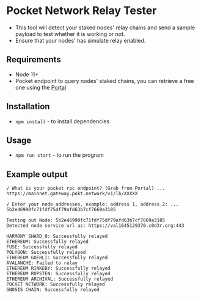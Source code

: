 # Pocket Network Relay Tester
- This tool will detect your staked nodes' relay chains and send a sample payload to test whether it is working or not.
- Ensure that your nodes' has simulate relay enabled.

## Requirements
- Node 11+
- Pocket endpoint to query nodes' staked chains, you can retrieve a free one using the [Portal](https://www.portal.pokt.network/#1)

## Installation
- `npm install` - to install dependencies

## Usage
- `npm run start` - to run the program


## Example output
```
√ What is your pocket rpc endpoint? (Grab from Portal) ...  https://mainnet.gateway.pokt.network/v1/lb/XXXXX

√ Enter your node addresses, example: address 1, address 2: ... 5b2e46990fc71fdf75df79afd63b7cf7669a3185

Testing out Node: 5b2e46990fc71fdf75df79afd63b7cf7669a3185
Detected node service url as: https://val1645129370.c0d3r.org:443

HARMONY SHARD_0: Successfully relayed
ETHEREUM: Successfully relayed
FUSE: Successfully relayed
POLYGON: Successfully relayed
ETHEREUM GOERLI: Successfully relayed
AVALANCHE: Failed to relay
ETHEREUM RINKEBY: Successfully relayed
ETHEREUM ROPSTEN: Successfully relayed
ETHEREUM ARCHIVAL: Successfully relayed
POCKET NETWORK: Successfully relayed
GNOSIS CHAIN: Successfully relayed
```

